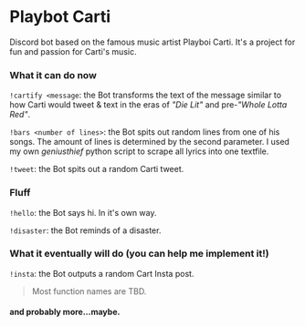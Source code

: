 # Playbot Carti 
 Discord bot based on the famous music artist Playboi Carti. It's a project for fun and passion for Carti's music.

### What it can do now

`!cartify <message`: the Bot transforms the text of the message similar to how Carti would tweet & text in the eras of *"Die Lit"* and pre-*"Whole Lotta Red"*.

`!bars <number of lines>`: the Bot spits out random lines from one of his songs. The amount of lines is determined by the second parameter. I used my own *geniusthief* python script to scrape all lyrics into one textfile.


`!tweet`: the Bot spits out a random Carti tweet.

### Fluff

`!hello`: the Bot says hi. In it's own way.

`!disaster`: the Bot reminds of a disaster. 

### What it eventually will do (you can help me implement it!)

`!insta`: the Bot outputs a random Cart Insta post.

> Most function names are TBD.

#### and probably more...maybe. 